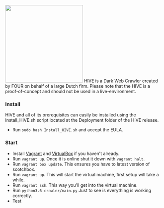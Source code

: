 <img src="https://hive.airsweeper.nl/branding/logo.png" width="250">
HIVE is a Dark Web Crawler created by FOUR on behalf of a large Dutch firm. Please note that the HIVE is a proof-of-concept and should not be used in a live-environment. 


### Install
HIVE and all of its prerequisites can easily be installed using the Install_HIVE.sh script located at the Deployment folder of the HIVE release. 

* Run ```sudo bash Install_HIVE.sh``` and accept the EULA.

### Start



* Install [Vagrant](https://www.vagrantup.com/) and [VirtualBox](https://www.virtualbox.org/wiki/Downloads) if you haven't already.
* Run ```vagrant up```. Once it is online shut it down with ```vagrant halt```.
* Run ```vagrant box update```. This ensures you have to latest version of scotchbox.
* Run ```vagrant up```. This will start the virtual machine, first setup will take a while.
* Run ```vagrant ssh```. This way you'll get into the virtual machine.
* Run ```python3.6 crawler/main.py``` Just to see is everything is working correctly. 
* Test


